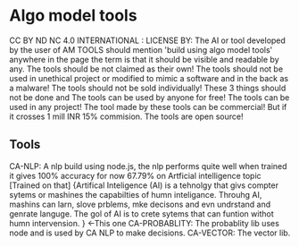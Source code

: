 # Algo model tools
CC BY ND NC 4.0 INTERNATIONAL : LICENSE
BY: The AI or tool developed by the user of AM TOOLS should mention 'build using algo model tools' anywhere in the page the term is that it should be visible and readable by any.
The tools should be not claimed as their own!
The tools should not be used in unethical project or modified to mimic a software and in the back as a malware!
The tools should not be sold individually!
These 3 things should not be done and
The tools can be used by anyone for free!
The tools can be used in any project!
The tool made by these tools can be commercial! But if it crosses 1 mill INR 15% commision.
The tools are open source!
## Tools
CA-NLP: A nlp build using node.js, the nlp performs quite well when trained it gives 100% accuracy for now 67.79% on Artficial intelligence topic [Trained on that] {Artifical Inteligence (AI) is a tehnolgy that givs compter sytems or mashines the capabilties of humn inteligance. Throuhg AI, mashins can larn, slove prblems, mke decisons and evn undrstand and genrate languge. The gol of AI is to crete sytems that can funtion withot humn intervension.
} <-This one
CA-PROBABLITY: The probablity lib uses node and is used by CA NLP to make decisions.
CA-VECTOR: The vector lib.
